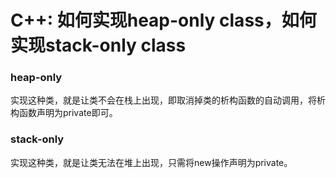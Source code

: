 # C++: 如何实现heap-only class，如何实现stack-only class
### heap-only

实现这种类，就是让类不会在栈上出现，即取消掉类的析构函数的自动调用，将析构函数声明为private即可。

### stack-only

实现这种类，就是让类无法在堆上出现，只需将new操作声明为private。
